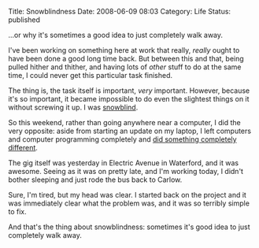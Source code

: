 Title: Snowblindness
Date: 2008-06-09 08:03
Category: Life
Status: published

...or why it's sometimes a good idea to just completely walk away.

I've been working on something here at work that really, _really_ ought to have been done a good long time back. But between this and that, being pulled hither and thither, and having lots of _other_ stuff to do at the same time, I could never get this particular task finished.

The thing is, the task itself is important, _very_ important. However, because it's so important, it became impossible to do even the slightest things on it without screwing it up. I was [snowblind](http://en.wikipedia.org/wiki/Snow_blindness).

So this weekend, rather than going anywhere near a computer, I did the very opposite: aside from starting an update on my laptop, I left computers and computer programming completely and [did something completely different](https://web.archive.org/web/20081122004815/http://www.myspace.com/richiejape).

The gig itself was yesterday in Electric Avenue in Waterford, and it was awesome. Seeing as it was on pretty late, and I'm working today, I didn't bother sleeping and just rode the bus back to Carlow.

Sure, I'm tired, but my head was clear. I started back on the project and it was immediately clear what the problem was, and it was so terribly simple to fix.

And that's the thing about snowblindness: sometimes it's good idea to just completely walk away.
